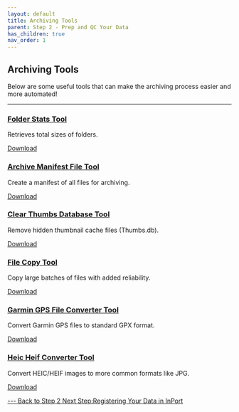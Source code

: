 ```yaml
---
layout: default
title: Archiving Tools
parent: Step 2 - Prep and QC Your Data
has_children: true
nav_order: 1
---
```


## Archiving Tools
Below are some useful tools that can make the archiving process easier and more automated!

---

<div class="card-grid">

  <div class="card">
    <h3><a href="{{ '/docs/Folder-Stats-Tool.html' | relative_url}}">Folder Stats Tool</a></h3>
    <p>Retrieves total sizes of folders.</p>
    <p><a href="{{ 'https://Brighton-Hedger-NOAA.github.io/data-archiving-guide/tools/folderstatstool.exe' }}">Download</p>
  </div>

  <div class="card">
    <h3><a href="{{ '/docs/Archive-Manifest-File-Tool.html' | relative_url}}">Archive Manifest File Tool</a></h3>
    <p>Create a manifest of all files for archiving.</p>
    <p><a href="{{ 'https://Brighton-Hedger-NOAA.github.io/data-archiving-guide/tools/archivemanifesttool.exe' }}">Download</p>
  </div>

  <div class="card">
  <h3><a href="{{ '/docs/Clear-Thumbs-Database-Tool.html' | relative_url}}">Clear Thumbs Database Tool</a></h3>
    <p>Remove hidden thumbnail cache files (Thumbs.db).</p>
    <p><a href="{{ 'https://Brighton-Hedger-NOAA.github.io/data-archiving-guide/tools/thumbstool.exe' }}">Download</p>
  </div>

  <div class="card">
    <h3><a href="{{ '/docs/Archive-File-Copy-Tool.html' | relative_url}}">File Copy Tool</a></h3>
    <p>Copy large batches of files with added reliability.</p>
    <p><a href="{{ 'https://Brighton-Hedger-NOAA.github.io/data-archiving-guide/tools/filecopytool.exe' }}">Download</p>
  </div>

  <div class="card">
    <h3><a href="{{ '/docs/Garmin-GPS-File-Converter-Tool.html' | relative_url}}">Garmin GPS File Converter Tool</a></h3>
    <p>Convert Garmin GPS files to standard GPX format.</p>
    <p><a href="{{ 'https://Brighton-Hedger-NOAA.github.io/data-archiving-guide/tools/gpstool.exe' }}">Download</p>
  </div>

  <div class="card">
    <h3><a href="{{ '/docs/Heic-Heif-Converter-Tool.html' | relative_url}}">Heic Heif Converter Tool</a></h3>
    <p>Convert HEIC/HEIF images to more common formats like JPG.</p>
    <p><a href="{{ 'https://Brighton-Hedger-NOAA.github.io/data-archiving-guide/tools/heicheiftool.exe' }}">Download</p>
  </div>


</div>
---
<a href="{{ '/docs/Tools' | relative_url }}" class="btn btn-custom fs-6 mb-4 mb-md-0">
  Back to Step 2
<a href="{{ '/docs/Register-Data-in-InPort' | relative_url }}" class="btn btn-custom fs-6 mb-4 mb-md-0">
  Next Step:Registering Your Data in InPort
